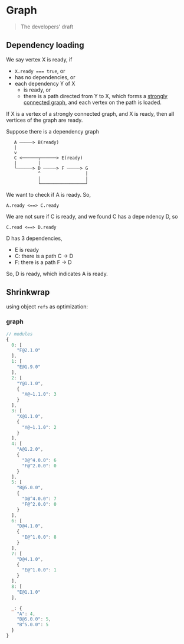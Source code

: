 # Graph

> The developers' draft

## Dependency loading

We say vertex X is ready, if
- `X.ready === true`, or
- has no dependencies, or
- each dependency Y of X
  - is ready, or
  - there is a path directed from Y to X, which forms a [strongly connected graph](http://en.wikipedia.org/wiki/Strongly_connected_component), and each vertex on the path is loaded.

If X is a vertex of a strongly connected graph, and X is ready, then all vertices of the graph are ready.

Suppose there is a dependency graph

```
   A ─────> B(ready)
   |
   v
   C <──────┬──────> E(ready)
   |        |
   └──────> D ─────> F ─────> G
            ^                 |
            |                 |
            └─────────────────┘
```

We want to check if A is ready. So,

`A.ready <==> C.ready`

We are not sure if C is ready, and we found C has a depe
ndency D, so

`C.read <==> D.ready`

D has 3 dependencies,
- E is ready
- C: there is a path C -> D
- F: there is a path F -> D

So, D is ready, which indicates A is ready.


## Shrinkwrap

using object `refs` as optimization:

### graph

```js
// modules
{
  0: [
    "F@2.1.0"
  ],
  1: [
    "E@1.9.0"
  ],
  2: [
    "Y@1.1.0",
    {
      "X@~1.1.0": 3
    }
  ],
  3: [
    "X@1.1.0", 
    {
      "Y@~1.1.0": 2
    }
  ],
  4: [
    "A@1.2.0", 
    {
      "D@^4.0.0": 6
      "F@^2.0.0": 0
    }
  ],
  5: [
    "B@5.0.0",
    {
      "D@^4.0.0": 7
      "F@^2.0.0": 0
    }
  ],
  6: [
    "D@4.1.0",
    {
      "E@^1.0.0": 8
    }
  ],
  7: [
    "D@4.1.0",
    {
      "E@^1.0.0": 1
    }
  ],
  8: [
    "E@1.1.0"
  ],

  _: {
    "A": 4,
    "B@5.0.0": 5,
    "B^5.0.0": 5
  }
}
```
